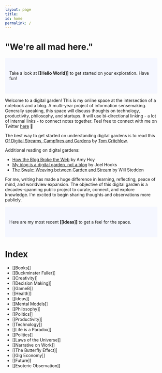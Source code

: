 ```yaml
---
layout: page
title:
id: home
permalink: /
---
```

# "We're all mad here."

<p style="padding: 3em 1em; background: #f5f7ff; border-radius: 4px;">
  Take a look at <span style="font-weight: bold">[[Hello World]]</span> to get started on your exploration. Have fun!
</p>

Welcome to a digital garden! This is my online space at the intersection of a notebook and a blog. A multi-year project of information sensemaking. Generally speaking, this space will discuss thoughts on technology, productivity, philosophy, and startups. It will use bi-directional linking - a lot of internal links - to connect notes together. Feel free to connect with me on Twitter [here](https://twitter.com/brandonspiess) 👋

The best way to get started on understanding digital gardens is to read this [Of Digital Streams, Campfires and Gardens](https://tomcritchlow.com/2018/10/10/of-gardens-and-wikis/) by [Tom Critchlow](https://tomcritchlow.com/).

Additional reading on digital gardens:

- [How the Blog Broke the Web](https://stackingthebricks.com/how-blogs-broke-the-web/) by Amy Hoy
- [My blog is a digital garden, not a blog](https://joelhooks.com/digital-garden) by Joel Hooks
- [The Swale: Weaving between Garden and Stream](https://bonkerfield.org/2020/05/swale-garden-stream/) by Will Stedden

For me, writing has made a huge difference in learning, reflecting, peace of mind, and worldview expansion. The objective of this digital garden is a decades-spanning public project to curate, connect, and explore knowledge. I'm excited to begin sharing thoughts and observations more publicly.

<p style="padding: 3em 1em; background: #f5f7ff; border-radius: 4px;">
  Here are my most recent <span style="font-weight: bold">[[ideas]]</span> to get a feel for the space.
 </p>

# Index
  - [[Books]]
  - [[Buckminster Fuller]]
  - [[Creativity]]
  - [[Decision Making]]
  - [[GameB]]
  - [[Health]]
  - [[Ideas]]
  - [[Mental Models]]
  - [[Philosophy]]
  - [[Politics]]
  - [[Productivity]]
  - [[Technology]]
  - [[Life is a Paradox]]
  - [[Politics]]
  - [[Laws of the Universe]]
  - [[Narrative on Work]]
  - [[The Butterfly Effect]]
  - [[Gig Economy]]
  - [[Future]]
  - [[Esoteric Observation]]


<style>
  .wrapper {
    max-width: 46em;
  }
</style>
